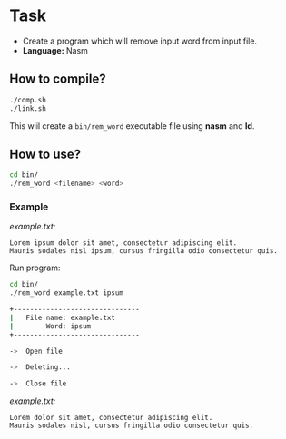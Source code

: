 # Task
- Create a program which will remove input word from input file.
- **Language:** Nasm
## How to compile?
``` bash
./comp.sh
./link.sh
```
This wiil create a `bin/rem_word` executable file using **nasm** and **ld**.

## How to use?
``` bash
cd bin/
./rem_word <filename> <word>
```
### Example
*example.txt:*
```
Lorem ipsum dolor sit amet, consectetur adipiscing elit. 
Mauris sodales nisl ipsum, cursus fringilla odio consectetur quis.
```

Run program:
``` bash
cd bin/
./rem_word example.txt ipsum

+-------------------------------
|   File name: example.txt
|        Word: ipsum
+-------------------------------

->  Open file

->  Deleting...

->  Close file

```

*example.txt:*
```
Lorem dolor sit amet, consectetur adipiscing elit. 
Mauris sodales nisl, cursus fringilla odio consectetur quis.
```